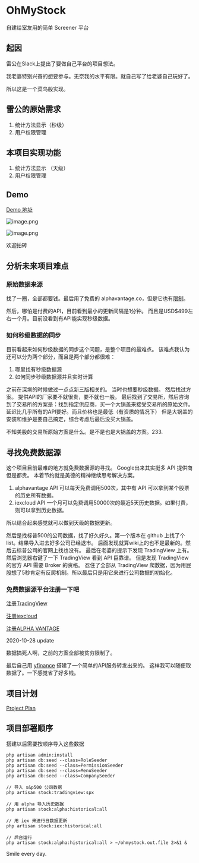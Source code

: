 # OhMyStock

自建给室友用的简单 Screener 平台

## 起因

雷公在Slack上提出了要做自己平台的项目想法。

我老婆特别兴奋的想要参与。无奈我的水平有限。就自己写了给老婆自己玩好了。

所以这是一个菜鸟般实现。

## 雷公的原始需求

1. 统计方法显示（秒级）
2. 用户权限管理

## 本项目实现功能

1. 统计方法显示 （天级）
2. 用户权限管理

## Demo

[Demo 地址](https://stock.ohmyapps.com/admin)

![image.png](https://i.loli.net/2020/10/25/SBYxgePKRQcAH5j.png)

![image.png](https://i.loli.net/2020/10/25/oJIrW1TBwzgAsDd.png)

欢迎拍砖

## 分析未来项目难点

### 原始数据来源
找了一圈，全部都要钱。最后用了免费的 alphavantage.co，但是它也有[限制](https://www.alphavantage.co/premium/)。

然后，哪怕是付费的API，目前看到最小的更新间隔是1分钟。 而且是USD$499左右一个月。目前没看到有API能实现秒级数据。

### 如何秒级数据的同步
目前看起来如何秒级数据的同步这个问题，是整个项目的最难点。
该难点我认为还可以分为两个部分，而且是两个部分都很难：
1. 哪里找有秒级数据源
2. 如何同步秒级数据源并且实时计算

之前在深圳的时候做过一点点新三版相关的。 当时也想要秒级数据。 然后找过方案。 提供API的厂家要不就很贵，要不就也一般。 最后找到了交易所，然后咨询到了交易所的方案是：找到指定供应商，买一个大锅盖来接受交易所的原始文件。延迟比几乎所有的API要好。而且价格也是最低（有资质的情况下） 但是大锅盖的安装和维护是要自己搞定，综合考虑后最后没买大锅盖。

不知美股的交易所原始方案是什么。是不是也是大锅盖的方案。233.


## 寻找免费数据源
这个项目目前最难的地方就免费数据源的寻找。 Google出来其实挺多 API 提供商但是都贵。
本着节约就是美德的精神继续思考解决方案。

1. alphavantage API 可以每天免费调用500次，其中有 API 可以拿到某个股票的历史所有数据。
2. iexcloud API 一个月可以免费调用50000次的最近5天历史数据。如果付费，则可以拿到历史数据。

所以结合起来感觉就可以做到天级的数据更新。

然后是找标普500的公司数据，找了好久好久。第一个版本在 github 上找了个list。结果导入进去好多公司已经退市。 后面发现就算wiki上的也不是最新的。然后去标普公司的官网上找也没有。
最后在老婆的提示下发现 TradingView 上有。 然后浏览器右键了一下 TradingView 看到 API 巨靠谱。 但是发现 TradingView 的官方 API 需要 Broker 的资格。 忍住了全部从 TradingView 爬数据，因为用屁股想了5秒肯定有反爬机制。所以最后只是用它来进行公司数据的初始化。

### 免费数据源平台注册一下吧

[注册TradingView](https://www.tradingview.com/gopro/?share_your_love=iiiyu)

[注册iexcloud](https://iexcloud.io/s/8ec8e635)

[注册ALPHA VANTAGE](https://www.alphavantage.co/support/#api-key)


2020-10-28 update

数据搞死人啊，之前的方案全部被贫穷限制了。

最后自己用 [yfinance](https://github.com/ranaroussi/yfinance) 搭建了一个简单的API服务转发出来的。 这样我可以随便取数据了。一下感觉省了好多钱。

## 项目计划

[Project Plan](https://github.com/iiiyu/OhMyStock/projects/1)

## 项目部署顺序

搭建以后需要按顺序导入这些数据

``` shell
php artisan admin:install
php artisan db:seed --class=RoleSeeder
php artisan db:seed --class=PermissionSeeder
php artisan db:seed --class=MenuSeeder
php artisan db:seed --class=CompanySeeder

// 导入 s&p500 公司数据
php artisan stock:tradingview:spx

// 用 alpha 导入历史数据
php artisan stock:alpha:historical:all

// 用 iex 来进行日数据更新
php artisan stock:iex:historical:all

// 后台运行
php artisan stock:alpha:historical:all > ~/ohmystock.out.file 2>&1 &
```

Smile every day.
